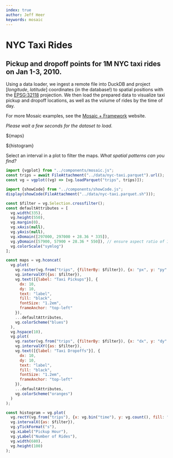 ```yaml
---
index: true
author: Jeff Heer
keywords: mosaic
---
```


# NYC Taxi Rides

## Pickup and dropoff points for 1M NYC taxi rides on Jan 1-3, 2010.

Using a data loader, we ingest a remote file into DuckDB and project [_longitude_, _latitude_] coordinates (in the database!) to spatial positions with the [EPSG:32118](https://epsg.io/32118) projection. We then load the prepared data to visualize taxi pickup and dropoff locations, as well as the volume of rides by the time of day.

For more Mosaic examples, see the [Mosaic + Framework](https://uwdata.github.io/mosaic-framework-example/) website.

_Please wait a few seconds for the dataset to load._

${maps}

${histogram}

Select an interval in a plot to filter the maps.
_What spatial patterns can you find?_

```js echo
import {vgplot} from "../components/mosaic.js";
const trips = await FileAttachment("../data/nyc-taxi.parquet").url();
const vg = vgplot((vg) => [vg.loadParquet("trips", trips)]);
```

```js
import {showCode} from "../components/showCode.js";
display(showCode(FileAttachment("../data/nyc-taxi.parquet.sh")));
```

```js echo
const $filter = vg.Selection.crossfilter();
const defaultAttributes = [
  vg.width(335),
  vg.height(550),
  vg.margin(0),
  vg.xAxis(null),
  vg.yAxis(null),
  vg.xDomain([297000, 297000 + 28.36 * 335]),
  vg.yDomain([57900, 57900 + 28.36 * 550]), // ensure aspect ratio of 1
  vg.colorScale("symlog")
];
```

```js echo
const maps = vg.hconcat(
  vg.plot(
    vg.raster(vg.from("trips", {filterBy: $filter}), {x: "px", y: "py", imageRendering: "pixelated"}),
    vg.intervalXY({as: $filter}),
    vg.text([{label: "Taxi Pickups"}], {
      dx: 10,
      dy: 10,
      text: "label",
      fill: "black",
      fontSize: "1.2em",
      frameAnchor: "top-left"
    }),
    ...defaultAttributes,
    vg.colorScheme("blues")
  ),
  vg.hspace(10),
  vg.plot(
    vg.raster(vg.from("trips", {filterBy: $filter}), {x: "dx", y: "dy", imageRendering: "pixelated"}),
    vg.intervalXY({as: $filter}),
    vg.text([{label: "Taxi Dropoffs"}], {
      dx: 10,
      dy: 10,
      text: "label",
      fill: "black",
      fontSize: "1.2em",
      frameAnchor: "top-left"
    }),
    ...defaultAttributes,
    vg.colorScheme("oranges")
  )
);
```

```js echo
const histogram = vg.plot(
  vg.rectY(vg.from("trips"), {x: vg.bin("time"), y: vg.count(), fill: "steelblue", inset: 0.5}),
  vg.intervalX({as: $filter}),
  vg.yTickFormat("s"),
  vg.xLabel("Pickup Hour"),
  vg.yLabel("Number of Rides"),
  vg.width(680),
  vg.height(100)
);
```
